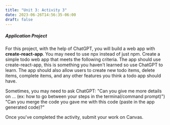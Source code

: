 ```yaml
---
title: "Unit 3: Activity 3"
date: 2023-06-26T14:56:35-06:00
draft: false
---
```


##### Application Project

For this project, with the help of ChatGPT, you will build a web app with **create-react-app**. You may need to use npx instead of just npm. Create a simple todo web app that meets the following criteria. The app should use create-react-app, this is something you haven't learned so use ChatGPT to learn. The app should also allow users to create new todo items, delete items, complete items, and any other features you think a todo app should have. 

Sometimes, you may need to ask ChatGPT:
"Can you give me more details on ... (ex: how to go between your steps in the terminal/command prompt)")
"Can you merge the code you gave me with this code (paste in the app generated code)?"

Once you've completed the activity, submit your work on Canvas.
